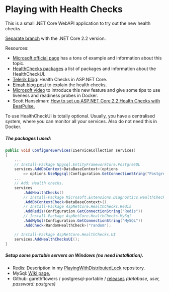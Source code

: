 # Playing with Health Checks

This is a small .NET Core WebAPI application to try out the new health checks.

[Separate branch](https://github.com/19balazs86/PlayingWithHealthChecks/tree/netcoreapp2.2) with the .NET Core 2.2 version.

Resources: 
- [Microsoft official page](https://docs.microsoft.com/en-us/aspnet/core/host-and-deploy/health-checks?view=aspnetcore-3.0) has a tons of example and information about this topic.
- [HealthChecks packages](https://github.com/xabaril/AspNetCore.Diagnostics.HealthChecks) a list of packages and information about the HealthCheckUI.
- [Telerik blog](https://www.telerik.com/blogs/health-checks-in-aspnet-core): Health Checks in ASP.NET Core.
- [Elmah blog post](https://blog.elmah.io/asp-net-core-2-2-health-checks-explained) to explain the health checks.
- [Microsoft video](https://www.youtube.com/watch?v=_vw3hcnSA1Y&t=516) to introduce this new feature and give some tips to use liveness and readiness probes in Docker.
- Scott Hanselman: [How to set up ASP.NET Core 2.2 Health Checks with BeatPulse.](https://www.hanselman.com/blog/HowToSetUpASPNETCore22HealthChecksWithBeatPulsesAspNetCoreDiagnosticsHealthChecks.aspx)

To use HealthCheckUI is totally optional. Usually, you have a centralised system, where you can monitor all your services. Also do not need this in Docker. 

##### The packages I used:

```csharp
public void ConfigureServices(IServiceCollection services)
{
    ...
    // Install-Package Npgsql.EntityFrameworkCore.PostgreSQL
    services.AddDbContext<DataBaseContext>(options
        => options.UseNpgsql(Configuration.GetConnectionString("PostgreSQL")));
    ...
    // Add: Health checks.
    services
        .AddHealthChecks()
        // Install-Package Microsoft.Extensions.Diagnostics.HealthChecks.EntityFrameworkCore
        .AddDbContextCheck<DataBaseContext>()
        // Install-Package AspNetCore.HealthChecks.Redis
        .AddRedis(Configuration.GetConnectionString("Redis"))
        // Install-Package AspNetCore.HealthChecks.MySql
        .AddMySql(Configuration.GetConnectionString("MySQL"))
        .AddCheck<RandomHealthCheck>("random");

    // Install-Package AspNetCore.HealthChecks.UI
    services.AddHealthChecksUI();
}
```

##### Setup some portable servers on Windows (no need installation).
- Redis: Description in my [PlayingWithDistributedLock](https://github.com/19balazs86/PlayingWithDistributedLock#setup-a-redis-server-locally-on-windows) repository.
- MySql: [Wiki page.](http://wiki.uniformserver.com/index.php/Mini_Servers:_MySQL_5.0.67_Portable#Support_files)
- Github: garethflowers / postgresql-portable / [releases](https://github.com/garethflowers/postgresql-portable/releases) *(database, user, password: postgres)*
